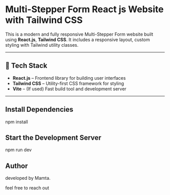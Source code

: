 # Multi-Stepper Form React js Website with Tailwind CSS 

This is a modern and fully responsive Multi-Stepper Form website built using **React.js**, **Tailwind CSS**. It includes a responsive layout, custom styling with Tailwind utility classes.

---

## 🔧 Tech Stack

- **React.js** – Frontend library for building user interfaces
- **Tailwind CSS** – Utility-first CSS framework for styling
- **Vite** – (If used) Fast build tool and development server

---

## Install Dependencies
npm install


## Start the Development Server
npm run dev



## Author
developed by Mamta.

feel free to reach out
